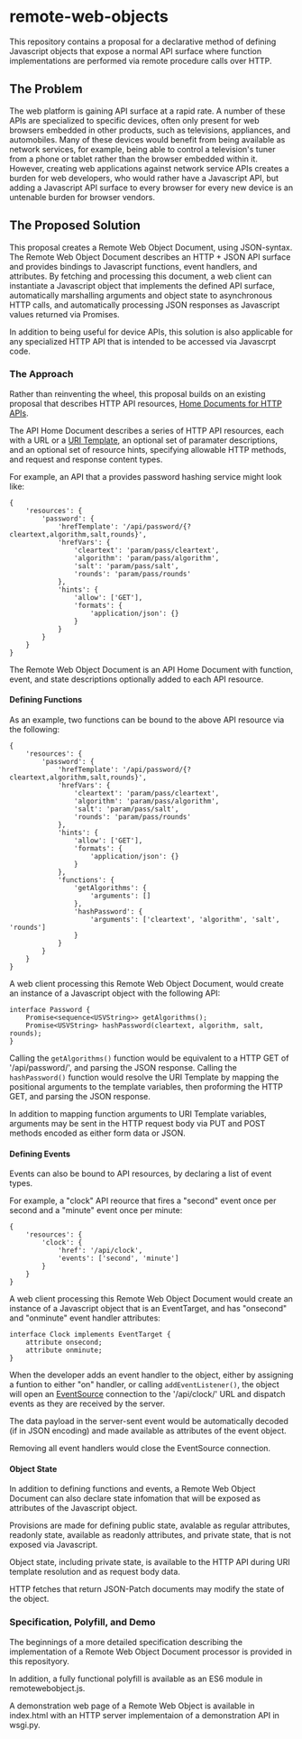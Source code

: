 # remote-web-objects

This repository contains a proposal for a declarative method of defining Javascript objects that expose a normal API surface where function implementations are performed via remote procedure calls over HTTP.

## The Problem ##

The web platform is gaining API surface at a rapid rate.
A number of these APIs are specialized to specific devices,
often only present for web browsers embedded in other products,
such as televisions, appliances, and automobiles.
Many of these devices would benefit from being available as network services,
for example, being able to control a television's tuner from a phone or tablet rather than the browser embedded within it.
However, creating web applications against network service APIs creates a burden for web developers, who would rather have a Javascript API,
but adding a Javascript API surface to every browser for every new device is an untenable burden for browser vendors.

## The Proposed Solution ##

This proposal creates a Remote Web Object Document, using JSON-syntax.
The Remote Web Object Document describes an HTTP + JSON API surface and provides bindings to Javascript functions, event handlers, and attributes.
By fetching and processing this document,
a web client can instantiate a Javascript object that implements the defined API surface,
automatically marshalling arguments and object state to asynchronous HTTP calls,
and automatically processing JSON responses as Javascript values returned via Promises.

In addition to being useful for device APIs,
this solution is also applicable for any specialized HTTP API that is intended to be accessed via Javascrpt code.

### The Approach ###

Rather than reinventing the wheel, this proposal builds on an existing proposal that describes HTTP API resources, [Home Documents for HTTP APIs](https://datatracker.ietf.org/doc/draft-nottingham-json-home/).

The API Home Document describes a series of HTTP API resources,
each with a URL or a [URI Template](https://tools.ietf.org/html/rfc6570),
an optional set of paramater descriptions,
and an optional set of resource hints,
specifying allowable HTTP methods, and request and response content types.

For example, an API that a provides password hashing service might look like:

    {
        'resources': {
            'password': {
                'hrefTemplate': '/api/password/{?cleartext,algorithm,salt,rounds}',
                'hrefVars': {
                    'cleartext': 'param/pass/cleartext',
                    'algorithm': 'param/pass/algorithm',
                    'salt': 'param/pass/salt',
                    'rounds': 'param/pass/rounds'
                },
                'hints': {
                    'allow': ['GET'],
                    'formats': {
                        'application/json': {}
                    }
                }
            }
        }
    }

The Remote Web Object Document is an API Home Document with function, event, and state descriptions optionally added to each API resource.

#### Defining Functions ####

As an example, two functions can be bound to the above API resource via the following:

    {
        'resources': {
            'password': {
                'hrefTemplate': '/api/password/{?cleartext,algorithm,salt,rounds}',
                'hrefVars': {
                    'cleartext': 'param/pass/cleartext',
                    'algorithm': 'param/pass/algorithm',
                    'salt': 'param/pass/salt',
                    'rounds': 'param/pass/rounds'
                },
                'hints': {
                    'allow': ['GET'],
                    'formats': {
                        'application/json': {}
                    }
                },
                'functions': {
                    'getAlgorithms': {
                        'arguments': []
                    },
                    'hashPassword': {
                        'arguments': ['cleartext', 'algorithm', 'salt', 'rounds']
                    }
                }
            }
        }
    }

A web client processing this Remote Web Object Document, would create an instance of a Javascript object with the following API:

    interface Password {
        Promise<sequence<USVString>> getAlgorithms();
        Promise<USVString> hashPassword(cleartext, algorithm, salt, rounds);
    }

Calling the <code>getAlgorithms()</code> function would be equivalent to a HTTP GET of '/api/password/', and parsing the JSON response.
Calling the <code>hashPassword()</code> function would resolve the URI Template by mapping the positional arguments to the template variables,
then proforming the HTTP GET, and parsing the JSON response.

In addition to mapping function arguments to URI Template variables,
arguments may be sent in the HTTP request body via PUT and POST methods encoded as either form data or JSON.

#### Defining Events ####

Events can also be bound to API resources, by declaring a list of event types.

For example, a "clock" API reource that fires a "second" event once per second and a "minute" event once per minute:

    {
        'resources': {
            'clock': {
                'href': '/api/clock',
                'events': ['second', 'minute']
            }
        }
    }

A web client processing this Remote Web Object Document would create an instance of a Javascript object that is an EventTarget,
and has "onsecond" and "onminute" event handler attributes:

    interface Clock implements EventTarget {
        attribute onsecond;
        attribute onminute;
    }

When the developer adds an event handler to the object,
either by assigning a funtion to either "on" handler, or calling <code>addEventListener()</code>,
the object will open an [EventSource](https://html.spec.whatwg.org/multipage/server-sent-events.html#the-eventsource-interface) connection to the '/api/clock/' URL and dispatch events as they are received by the server.

The data payload in the server-sent event would be automatically decoded (if in JSON encoding) and made available as attributes of the event object.

Removing all event handlers would close the EventSource connection.


#### Object State ####

In addition to defining functions and events,
a Remote Web Object Document can also declare state infomation that will be exposed as attributes of the Javascript object.

Provisions are made for defining public state, avalable as regular attributes,
readonly state, available as readonly attributes,
and private state, that is not exposed via Javascript.

Object state, including private state, is available to the HTTP API during URI template resolution and as request body data.

HTTP fetches that return JSON-Patch documents may modify the state of the object.

### Specification, Polyfill, and Demo ###

The beginnings of a more detailed specification describing the implementation of a Remote Web Object Document processor is provided in this reposityory.

In addition, a fully functional polyfill is available as an ES6 module in remotewebobject.js.

A demonstration web page of a Remote Web Object is available in index.html with an HTTP server implementaion of a demonstration API in wsgi.py.



